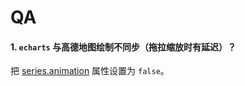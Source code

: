 # QA

#### 1. `echarts` 与高德地图绘制不同步（拖拉缩放时有延迟）？

把 [series.animation](https://echarts.baidu.com/option.html#series-effectScatter.animation) 属性设置为 `false`。


